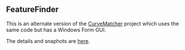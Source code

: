 ## FeatureFinder

This is an alternate version of the [CurveMatcher](https://github.com/apanimesh061/CurveMatcher) project which uses the same code but has a Windows Form GUI.

The details and snaphots are [here](https://apanimesh061.github.io/projects/curvematchergui).
